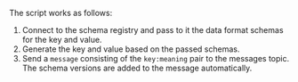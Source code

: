 The script works as follows:

1. Connect to the schema registry and pass to it the data format schemas for the key and value.
1. Generate the key and value based on the passed schemas.
1. Send a `message` consisting of the `key:meaning` pair to the messages topic. The schema versions are added to the message automatically.
